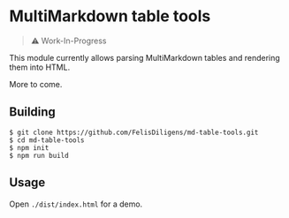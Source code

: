 # MultiMarkdown table tools

> ⚠️ Work-In-Progress

This module currently allows parsing MultiMarkdown tables and rendering them into HTML.

More to come.

## Building

```
$ git clone https://github.com/FelisDiligens/md-table-tools.git
$ cd md-table-tools
$ npm init
$ npm run build
```

## Usage

Open `./dist/index.html` for a demo.